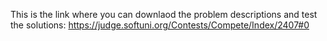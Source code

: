 This is the link where you can downlaod the problem descriptions and test the solutions:
https://judge.softuni.org/Contests/Compete/Index/2407#0
